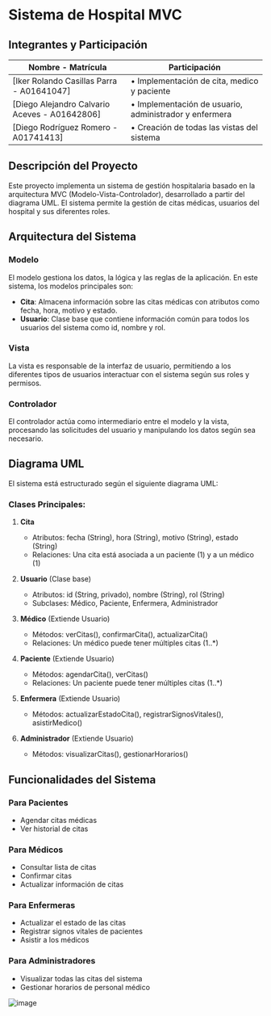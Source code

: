 # Sistema de Hospital MVC

## Integrantes y Participación

| Nombre - Matrícula | Participación |
|------|--------------|
| [Iker Rolando Casillas Parra - A01641047] | • Implementación de cita, medico y paciente |
| [Diego Alejandro Calvario Aceves - A01642806] | • Implementación de usuario, administrador y enfermera |
| [Diego Rodríguez Romero - A01741413] | • Creación de todas las vistas del sistema |

## Descripción del Proyecto

Este proyecto implementa un sistema de gestión hospitalaria basado en la arquitectura MVC (Modelo-Vista-Controlador), desarrollado a partir del diagrama UML. El sistema permite la gestión de citas médicas, usuarios del hospital y sus diferentes roles.

## Arquitectura del Sistema

### Modelo
El modelo gestiona los datos, la lógica y las reglas de la aplicación. En este sistema, los modelos principales son:

- **Cita**: Almacena información sobre las citas médicas con atributos como fecha, hora, motivo y estado.
- **Usuario**: Clase base que contiene información común para todos los usuarios del sistema como id, nombre y rol.

### Vista
La vista es responsable de la interfaz de usuario, permitiendo a los diferentes tipos de usuarios interactuar con el sistema según sus roles y permisos.

### Controlador
El controlador actúa como intermediario entre el modelo y la vista, procesando las solicitudes del usuario y manipulando los datos según sea necesario.

## Diagrama UML

El sistema está estructurado según el siguiente diagrama UML:

### Clases Principales:

1. **Cita**
   - Atributos: fecha (String), hora (String), motivo (String), estado (String)
   - Relaciones: Una cita está asociada a un paciente (1) y a un médico (1)

2. **Usuario** (Clase base)
   - Atributos: id (String, privado), nombre (String), rol (String)
   - Subclases: Médico, Paciente, Enfermera, Administrador

3. **Médico** (Extiende Usuario)
   - Métodos: verCitas(), confirmarCita(), actualizarCita()
   - Relaciones: Un médico puede tener múltiples citas (1..*)

4. **Paciente** (Extiende Usuario)
   - Métodos: agendarCita(), verCitas()
   - Relaciones: Un paciente puede tener múltiples citas (1..*)

5. **Enfermera** (Extiende Usuario)
   - Métodos: actualizarEstadoCita(), registrarSignosVitales(), asistirMedico()

6. **Administrador** (Extiende Usuario)
   - Métodos: visualizarCitas(), gestionarHorarios()

## Funcionalidades del Sistema

### Para Pacientes
- Agendar citas médicas
- Ver historial de citas

### Para Médicos
- Consultar lista de citas
- Confirmar citas
- Actualizar información de citas

### Para Enfermeras
- Actualizar el estado de las citas
- Registrar signos vitales de pacientes
- Asistir a los médicos

### Para Administradores
- Visualizar todas las citas del sistema
- Gestionar horarios de personal médico

![image](https://github.com/user-attachments/assets/aa8d45db-5f8b-440d-8c5a-75fcd6273a3e)

